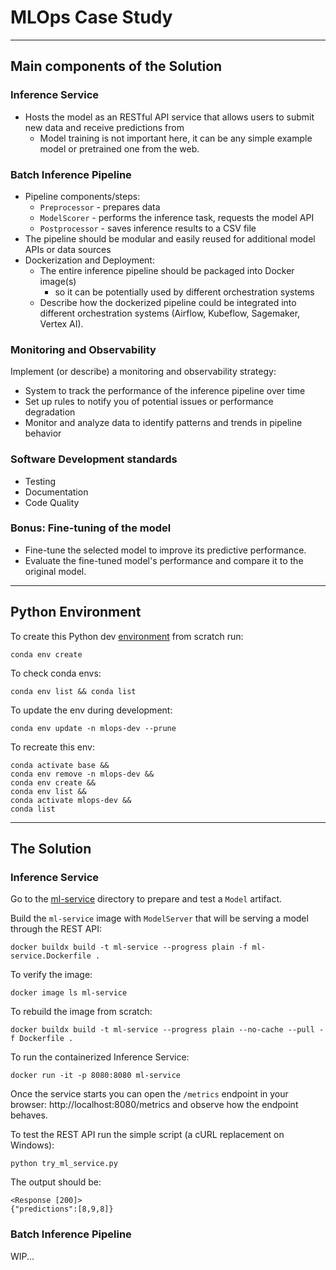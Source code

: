 # MLOps Case Study

---

## Main components of the Solution

### Inference Service
- Hosts the model as an RESTful API service that allows users to submit new data and receive predictions from
  - Model training is not important here, it can be any simple example model or pretrained one from the web. 

### Batch Inference Pipeline
* Pipeline components/steps:
  * `Preprocessor` - prepares data
  * `ModelScorer` - performs the inference task, requests the model API
  * `Postprocessor` - saves inference results to a CSV file
* The pipeline should be modular and easily reused for additional model APIs or data sources
* Dockerization and Deployment:
  * The entire inference pipeline should be packaged into Docker image(s)
    * so it can be potentially used by different orchestration systems
  * Describe how the dockerized pipeline could be integrated into different orchestration systems (Airflow, Kubeflow, Sagemaker, Vertex AI).

### Monitoring and Observability
Implement (or describe) a monitoring and observability strategy:
* System to track the performance of the inference pipeline over time
* Set up rules to notify you of potential issues or performance degradation
* Monitor and analyze data to identify patterns and trends in pipeline behavior

### Software Development standards
* Testing
* Documentation
* Code Quality

### Bonus: Fine-tuning of the model
* Fine-tune the selected model to improve its predictive performance.
* Evaluate the fine-tuned model's performance and compare it to the original model.

---

## Python Environment

To create this Python dev [environment](environment.yml) from scratch run:
```shell
conda env create
```
To check conda envs:
```shell
conda env list && conda list
```
To update the env during development:
```shell
conda env update -n mlops-dev --prune
```

To recreate this env:
```shell
conda activate base && 
conda env remove -n mlops-dev && 
conda env create && 
conda env list && 
conda activate mlops-dev && 
conda list
```

---

## The Solution

### Inference Service
Go to the [ml-service](ml-service) directory to prepare and test a `Model` artifact.

Build the `ml-service` image with `ModelServer` that will be serving a model through the REST API:
```shell
docker buildx build -t ml-service --progress plain -f ml-service.Dockerfile .
```

To verify the image:
```shell
docker image ls ml-service
```

To rebuild the image from scratch:
```shell
docker buildx build -t ml-service --progress plain --no-cache --pull -f Dockerfile .
```

To run the containerized Inference Service:
```shell
docker run -it -p 8080:8080 ml-service
```

Once the service starts you can open the `/metrics` endpoint in your browser: http://localhost:8080/metrics and observe how the endpoint behaves.

To test the REST API run the simple script (a cURL replacement on Windows):
```shell
python try_ml_service.py
```

The output should be:
```text
<Response [200]>
{"predictions":[8,9,8]}
```


### Batch Inference Pipeline
WIP...
